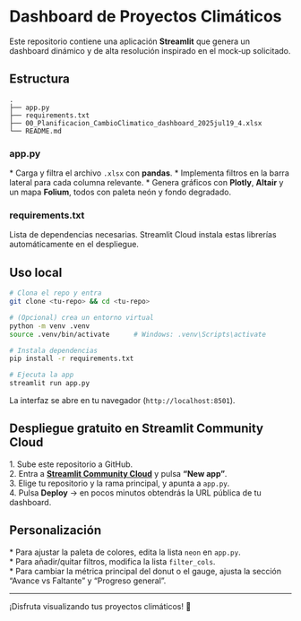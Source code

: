 
# Dashboard de Proyectos Climáticos

Este repositorio contiene una aplicación **Streamlit** que genera un dashboard dinámico y de alta resolución inspirado en el mock‑up solicitado.

## Estructura

```
.
├── app.py
├── requirements.txt
├── 00_Planificacion_CambioClimatico_dashboard_2025jul19_4.xlsx
└── README.md
```

### app.py
* Carga y filtra el archivo `.xlsx` con **pandas**.
* Implementa filtros en la barra lateral para cada columna relevante.
* Genera gráficos con **Plotly**, **Altair** y un mapa **Folium**, todos con paleta neón y fondo degradado.

### requirements.txt
Lista de dependencias necesarias. Streamlit Cloud instala estas librerías automáticamente en el despliegue.

## Uso local

```bash
# Clona el repo y entra
git clone <tu‑repo> && cd <tu‑repo>

# (Opcional) crea un entorno virtual
python -m venv .venv
source .venv/bin/activate      # Windows: .venv\Scripts\activate

# Instala dependencias
pip install -r requirements.txt

# Ejecuta la app
streamlit run app.py
```

La interfaz se abre en tu navegador (`http://localhost:8501`).

## Despliegue gratuito en Streamlit Community Cloud

1. Sube este repositorio a GitHub.  
2. Entra a **[Streamlit Community Cloud](https://streamlit.io/cloud)** y pulsa **“New app”**.  
3. Elige tu repositorio y la rama principal, y apunta a `app.py`.  
4. Pulsa **Deploy** → en pocos minutos obtendrás la URL pública de tu dashboard.

## Personalización

* Para ajustar la paleta de colores, edita la lista `neon` en `app.py`.  
* Para añadir/quitar filtros, modifica la lista `filter_cols`.  
* Para cambiar la métrica principal del donut o el gauge, ajusta la sección “Avance vs Faltante” y “Progreso general”.

---
¡Disfruta visualizando tus proyectos climáticos! 🌱
